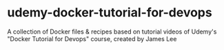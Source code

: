 # udemy-docker-tutorial-for-devops
A collection of Docker files &amp; recipes based on tutorial videos of Udemy's "Docker Tutorial for Devops" course, created by James Lee
